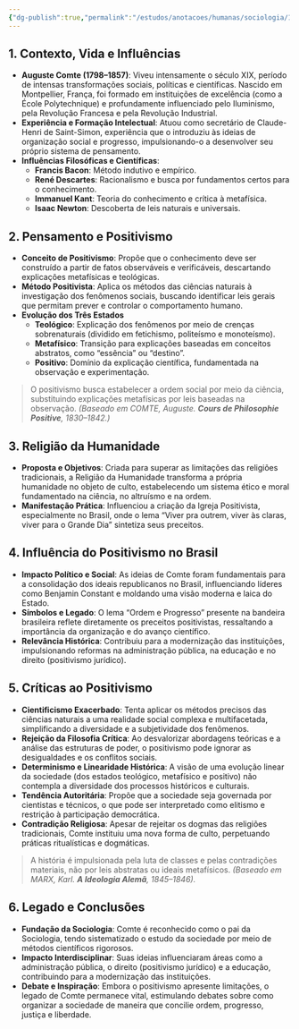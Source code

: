 ```yaml
---
{"dg-publish":true,"permalink":"/estudos/anotacoes/humanas/sociologia/1-teoria-da-sociologia/1-2-auguste-comte/","updated":"2025-03-11T18:17:30.676-03:00"}
---
```


## 1. Contexto, Vida e Influências

- **Auguste Comte (1798–1857)**:
    Viveu intensamente o século XIX, período de intensas transformações sociais, políticas e científicas. Nascido em Montpellier, França, foi formado em instituições de excelência (como a École Polytechnique) e profundamente influenciado pelo Iluminismo, pela Revolução Francesa e pela Revolução Industrial.
- **Experiência e Formação Intelectual**:
    Atuou como secretário de Claude-Henri de Saint-Simon, experiência que o introduziu às ideias de organização social e progresso, impulsionando-o a desenvolver seu próprio sistema de pensamento.
- **Influências Filosóficas e Científicas**:
    - **Francis Bacon**: Método indutivo e empírico.
    - **René Descartes**: Racionalismo e busca por fundamentos certos para o conhecimento.
    - **Immanuel Kant**: Teoria do conhecimento e crítica à metafísica.
    - **Isaac Newton**: Descoberta de leis naturais e universais.

## 2. Pensamento e Positivismo

- **Conceito de Positivismo**:
    Propõe que o conhecimento deve ser construído a partir de fatos observáveis e verificáveis, descartando explicações metafísicas e teológicas.
- **Método Positivista**:
    Aplica os métodos das ciências naturais à investigação dos fenômenos sociais, buscando identificar leis gerais que permitam prever e controlar o comportamento humano.
- **Evolução dos Três Estados**
    - **Teológico**:
        Explicação dos fenômenos por meio de crenças sobrenaturais (dividido em fetichismo, politeísmo e monoteísmo).
    - **Metafísico**:
        Transição para explicações baseadas em conceitos abstratos, como “essência” ou “destino”.
    - **Positivo**:
        Domínio da explicação científica, fundamentada na observação e experimentação.

> O positivismo busca estabelecer a ordem social por meio da ciência, substituindo explicações metafísicas por leis baseadas na observação.
> _(Baseado em COMTE, Auguste. **Cours de Philosophie Positive**, 1830–1842.)_

## 3. Religião da Humanidade

- **Proposta e Objetivos**:
    Criada para superar as limitações das religiões tradicionais, a Religião da Humanidade transforma a própria humanidade no objeto de culto, estabelecendo um sistema ético e moral fundamentado na ciência, no altruísmo e na ordem.
- **Manifestação Prática**:
    Influenciou a criação da Igreja Positivista, especialmente no Brasil, onde o lema “Viver pra outrem, viver às claras, viver para o Grande Dia” sintetiza seus preceitos.

## 4. Influência do Positivismo no Brasil

- **Impacto Político e Social**:
    As ideias de Comte foram fundamentais para a consolidação dos ideais republicanos no Brasil, influenciando líderes como Benjamin Constant e moldando uma visão moderna e laica do Estado.
- **Símbolos e Legado**:
    O lema “Ordem e Progresso” presente na bandeira brasileira reflete diretamente os preceitos positivistas, ressaltando a importância da organização e do avanço científico.
- **Relevância Histórica**:
    Contribuiu para a modernização das instituições, impulsionando reformas na administração pública, na educação e no direito (positivismo jurídico).

## 5. Críticas ao Positivismo

- **Cientificismo Exacerbado**:
    Tenta aplicar os métodos precisos das ciências naturais a uma realidade social complexa e multifacetada, simplificando a diversidade e a subjetividade dos fenômenos.
- **Rejeição da Filosofia Crítica**:
    Ao desvalorizar abordagens teóricas e a análise das estruturas de poder, o positivismo pode ignorar as desigualdades e os conflitos sociais.
- **Determinismo e Linearidade Histórica**:
    A visão de uma evolução linear da sociedade (dos estados teológico, metafísico e positivo) não contempla a diversidade dos processos históricos e culturais.
- **Tendência Autoritária**:
    Propõe que a sociedade seja governada por cientistas e técnicos, o que pode ser interpretado como elitismo e restrição à participação democrática.
- **Contradição Religiosa**:
    Apesar de rejeitar os dogmas das religiões tradicionais, Comte instituiu uma nova forma de culto, perpetuando práticas ritualísticas e dogmáticas.

> A história é impulsionada pela luta de classes e pelas contradições materiais, não por leis abstratas ou ideais metafísicos.
> _(Baseado em MARX, Karl. **A Ideologia Alemã**, 1845–1846)._

## 6. Legado e Conclusões

- **Fundação da Sociologia**:
    Comte é reconhecido como o pai da Sociologia, tendo sistematizado o estudo da sociedade por meio de métodos científicos rigorosos.
- **Impacto Interdisciplinar**:
    Suas ideias influenciaram áreas como a administração pública, o direito (positivismo jurídico) e a educação, contribuindo para a modernização das instituições.
- **Debate e Inspiração**:
    Embora o positivismo apresente limitações, o legado de Comte permanece vital, estimulando debates sobre como organizar a sociedade de maneira que concilie ordem, progresso, justiça e liberdade.
